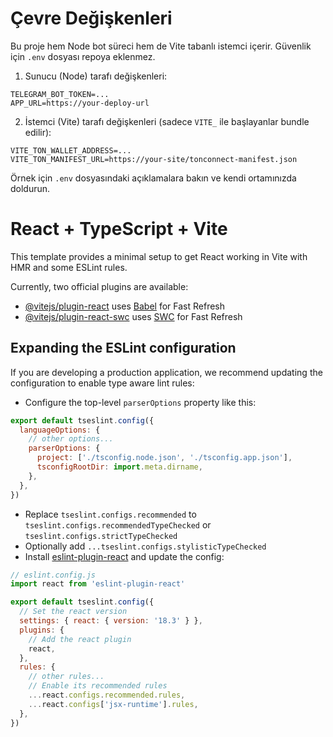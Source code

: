 # Çevre Değişkenleri

Bu proje hem Node bot süreci hem de Vite tabanlı istemci içerir. Güvenlik için `.env` dosyası repoya eklenmez.

1) Sunucu (Node) tarafı değişkenleri:

```
TELEGRAM_BOT_TOKEN=...
APP_URL=https://your-deploy-url
```

2) İstemci (Vite) tarafı değişkenleri (sadece `VITE_` ile başlayanlar bundle edilir):

```
VITE_TON_WALLET_ADDRESS=...
VITE_TON_MANIFEST_URL=https://your-site/tonconnect-manifest.json
```

Örnek için `.env` dosyasındaki açıklamalara bakın ve kendi ortamınızda doldurun.
# React + TypeScript + Vite

This template provides a minimal setup to get React working in Vite with HMR and some ESLint rules.

Currently, two official plugins are available:

- [@vitejs/plugin-react](https://github.com/vitejs/vite-plugin-react/blob/main/packages/plugin-react/README.md) uses [Babel](https://babeljs.io/) for Fast Refresh
- [@vitejs/plugin-react-swc](https://github.com/vitejs/vite-plugin-react-swc) uses [SWC](https://swc.rs/) for Fast Refresh

## Expanding the ESLint configuration

If you are developing a production application, we recommend updating the configuration to enable type aware lint rules:

- Configure the top-level `parserOptions` property like this:

```js
export default tseslint.config({
  languageOptions: {
    // other options...
    parserOptions: {
      project: ['./tsconfig.node.json', './tsconfig.app.json'],
      tsconfigRootDir: import.meta.dirname,
    },
  },
})
```

- Replace `tseslint.configs.recommended` to `tseslint.configs.recommendedTypeChecked` or `tseslint.configs.strictTypeChecked`
- Optionally add `...tseslint.configs.stylisticTypeChecked`
- Install [eslint-plugin-react](https://github.com/jsx-eslint/eslint-plugin-react) and update the config:

```js
// eslint.config.js
import react from 'eslint-plugin-react'

export default tseslint.config({
  // Set the react version
  settings: { react: { version: '18.3' } },
  plugins: {
    // Add the react plugin
    react,
  },
  rules: {
    // other rules...
    // Enable its recommended rules
    ...react.configs.recommended.rules,
    ...react.configs['jsx-runtime'].rules,
  },
})
```
